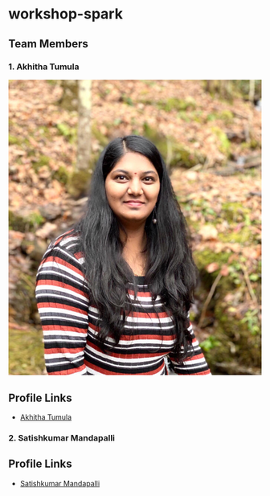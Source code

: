 # workshop-spark

## Team Members 

### 1.  Akhitha Tumula

![image](https://github.com/thumula-akhitha/workshop-spark/blob/master/GroupMembers/akhitha-picture.jpeg)


## Profile Links 

- [Akhitha Tumula](https://github.com/thumula-akhitha)

### 2. Satishkumar Mandapalli


## Profile Links
- [Satishkumar Mandapalli](https://github.com/mandapallisatish64)

